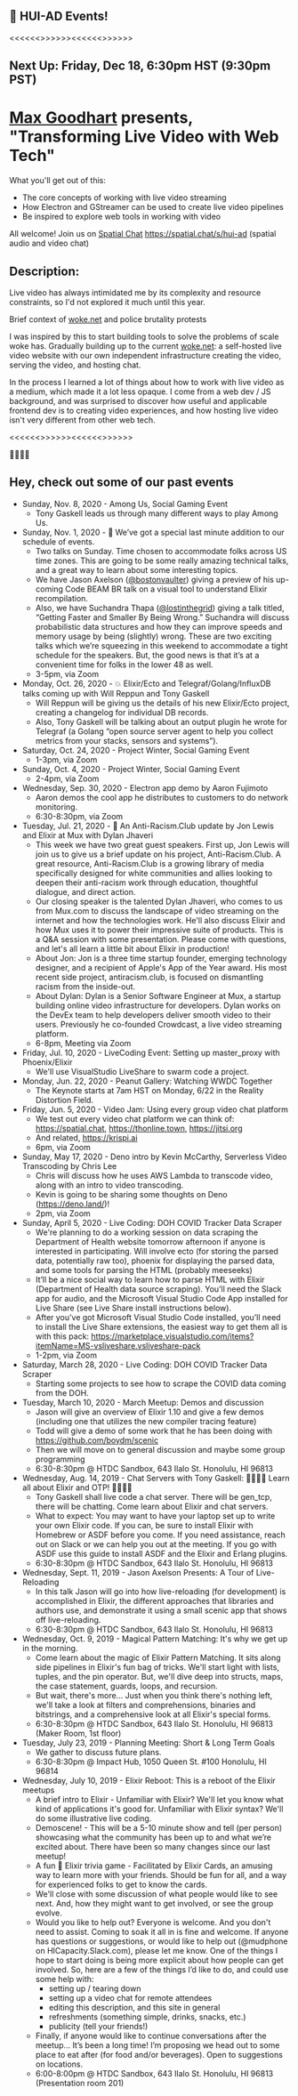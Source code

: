 ## 📣 HUI-AD Events!

<<<<<<>>>>>><<<<<<>>>>>>

## Next Up: Friday, Dec 18, 6:30pm HST (9:30pm PST)

# [Max Goodhart](https://twitter.com/chromakode) presents, "Transforming Live Video with Web Tech"
What you'll get out of this:
- The core concepts of working with live video streaming
- How Electron and GStreamer can be used to create live video pipelines
- Be inspired to explore web tools in working with video

All welcome! Join us on [Spatial Chat](https://spatial.chat/s/hui-ad) https://spatial.chat/s/hui-ad (spatial audio and video chat)

## Description:

Live video has always intimidated me by its complexity and resource constraints, so I'd not explored it much until this year.

Brief context of [woke.net](http://woke.net) and police brutality protests

I was inspired by this to start building tools to solve the problems of scale woke has. Gradually building up to the current [woke.net](http://woke.net): a self-hosted live video website with our own independent infrastructure creating the video, serving the video, and hosting chat.

In the process I learned a lot of things about how to work with live video as a medium, which made it a lot less opaque. I come from a web dev / JS background, and was surprised to discover how useful and applicable frontend dev is to creating video experiences, and how hosting live video isn't very different from other web tech.

<<<<<<>>>>>><<<<<<>>>>>>

🏁🏁🏁🏁

## Hey, check out some of our past events

* Sunday, Nov. 8, 2020 - Among Us, Social Gaming Event
  - Tony Gaskell leads us through many different ways to play Among Us.
* Sunday, Nov. 1, 2020 - 🦄 We’ve got a special last minute addition to our schedule of events.
  - Two talks on Sunday. Time chosen to accommodate folks across US time zones. This are going to be some really amazing technical talks, and a great way to learn about some interesting topics.
  - We have Jason Axelson ([@bostonvaulter](https://twitter.com/bostonvaulter)) giving a preview of his up-coming Code BEAM BR talk on a visual tool to understand Elixir recompilation.
  - Also, we have Suchandra Thapa ([@lostinthegrid](https://twitter.com/lostinthegrid)) giving a talk titled, “Getting Faster and Smaller By Being Wrong.” Suchandra will discuss probabilistic data structures and how they can improve speeds and memory usage by being (slightly) wrong. These are two exciting talks which we’re squeezing in this weekend to accommodate a tight schedule for the speakers. But, the good news is that it’s at a convenient time for folks in the lower 48 as well.
  - 3-5pm, via Zoom
* Monday, Oct. 26, 2020 - 💥 Elixir/Ecto and Telegraf/Golang/InfluxDB talks coming up with Will Reppun and Tony Gaskell
  - Will Reppun will be giving us the details of his new Elixir/Ecto project, creating a changelog for individual DB records.
  - Also, Tony Gaskell will be talking about an output plugin he wrote for Telegraf (a Golang “open source server agent to help you collect metrics from your stacks, sensors and systems”).
* Saturday, Oct. 24, 2020 - Project Winter, Social Gaming Event
  - 1-3pm, via Zoom
* Sunday, Oct. 4, 2020 - Project Winter, Social Gaming Event
  - 2-4pm, via Zoom
* Wednesday, Sep. 30, 2020 - Electron app demo by Aaron Fujimoto
  - Aaron demos the cool app he distributes to customers to do network monitoring.
  - 6:30-8:30pm, via Zoom
* Tuesday, Jul. 21, 2020 - 📣 An Anti-Racism.Club update by Jon Lewis and Elixir at Mux with Dylan Jhaveri
  - This week we have two great guest speakers. First up, Jon Lewis will join us to give us a brief update on his project, Anti-Racism.Club. A great resource, Anti-Racism.Club is a growing library of media specifically designed for white communities and allies looking to deepen their anti-racism work through education, thoughtful dialogue, and direct action.
  - Our closing speaker is the talented Dylan Jhaveri, who comes to us from Mux.com to discuss the landscape of video streaming on the internet and how the technologies work. He'll also discuss Elixir and how Mux uses it to power their impressive suite of products. This is a Q&A session with some presentation. Please come with questions, and let's all learn a little bit about Elixir in production!
  - About Jon: Jon is a three time startup founder, emerging technology designer, and a recipient of Apple's App of the Year award. His most recent side project, antiracism.club, is focused on dismantling racism from the inside-out.
  - About Dylan: Dylan is a Senior Software Engineer at Mux, a startup building online video infrastructure for developers. Dylan works on the DevEx team to help developers deliver smooth video to their users. Previously he co-founded Crowdcast, a live video streaming platform.
  - 6-8pm, Meeting via Zoom
* Friday, Jul. 10, 2020 - LiveCoding Event: Setting up master_proxy with Phoenix/Elixir
  - We'll use VisualStudio LiveShare to swarm code a project.
* Monday, Jun. 22, 2020 - Peanut Gallery: Watching WWDC Together
  - The Keynote starts at 7am HST on Monday, 6/22 in the Reality Distortion Field.
* Friday, Jun. 5, 2020 - Video Jam: Using every group video chat platform
  - We test out every video chat platform we can think of: https://spatial.chat, https://thonline.town, https://jitsi.org
  - And related, https://krispi.ai
  - 6pm, via Zoom
* Sunday, May 17, 2020 - Deno intro by Kevin McCarthy, Serverless Video Transcoding by Chris Lee
  - Chris will discuss how he uses AWS Lambda to transcode video, along with an intro to video transcoding.
  - Kevin is going to be sharing some thoughts on Deno (https://deno.land/)!
  - 2pm, via Zoom
* Sunday, April 5, 2020 - Live Coding: DOH COVID Tracker Data Scraper
  - We're planning to do a working session on data scraping the Department of Health website tomorrow afternoon if anyone is interested in participating. Will involve ecto (for storing the parsed data, potentially raw too), phoenix for displaying the parsed data, and some tools for parsing the HTML (probably meeseeks)
  - It’ll be a nice social way to learn how to parse HTML with Elixir (Department of Health data source scraping). You’ll need the Slack app for audio, and the Microsoft Visual Studio Code App installed for Live Share (see Live Share install instructions below).
  - After you’ve got Microsoft Visual Studio Code installed, you’ll need to install the Live Share extensions, the easiest way to get them all is with this pack: https://marketplace.visualstudio.com/items?itemName=MS-vsliveshare.vsliveshare-pack
  - 1-2pm, via Zoom
* Saturday, March 28, 2020 - Live Coding: DOH COVID Tracker Data Scraper
  - Starting some projects to see how to scrape the COVID data coming from the DOH.
* Tuesday, March 10, 2020 - March Meetup: Demos and discussion
  - Jason will give an overview of Elixir 1.10 and give a few demos (including one that utilizes the new compiler tracing feature)
  - Todd will give a demo of some work that he has been doing with https://github.com/boydm/scenic
  - Then we will move on to general discussion and maybe some group programming
  - 6:30-8:30pm @ HTDC Sandbox, 643 Ilalo St. Honolulu, HI 96813
* Wednesday, Aug. 14, 2019 - Chat Servers with Tony Gaskell: 🎉🎉🎉🎉 Learn all about Elixir and OTP! 🎉🎉🎉🎉
  - Tony Gaskell shall live code a chat server. There will be gen_tcp, there will be chatting. Come learn about Elixir and chat servers.
  - What to expect: You may want to have your laptop set up to write your own Elixir code. If you can, be sure to install Elixir with Homebrew or ASDF before you come. If you need assistance, reach out on Slack or we can help you out at the meeting. If you go with ASDF use this guide to install ASDF and the Elixir and Erlang plugins.
  - 6:30-8:30pm @ HTDC Sandbox, 643 Ilalo St. Honolulu, HI 96813
* Wednesday, Sept. 11, 2019 - Jason Axelson Presents: A Tour of Live-Reloading
  - In this talk Jason will go into how live-reloading (for development) is accomplished in Elixir, the different approaches that libraries and authors use, and demonstrate it using a small scenic app that shows off live-reloading.
  - 6:30-8:30pm @ HTDC Sandbox, 643 Ilalo St. Honolulu, HI 96813
* Wednesday, Oct. 9, 2019 - Magical Pattern Matching: It's why we get up in the morning.
  - Come learn about the magic of Elixir Pattern Matching. It sits along side pipelines in Elixir's fun bag of tricks. We'll start light with lists, tuples, and the pin operator. But, we'll dive deep into structs, maps, the case statement, guards, loops, and recursion.
  - But wait, there's more... Just when you think there's nothing left, we'll take a look at filters and comprehensions, binaries and bitstrings, and a comprehensive look at all Elixir's special forms.
  - 6:30-8:30pm @ HTDC Sandbox, 643 Ilalo St. Honolulu, HI 96813 (Maker Room, 1st floor)
* Tuesday, July 23, 2019 - Planning Meeting: Short & Long Term Goals
  - We gather to discuss future plans.
  - 6:30-8:30pm @ Impact Hub, 1050 Queen St. #100 Honolulu, HI 96814
* Wednesday, July 10, 2019 - Elixir Reboot: This is a reboot of the Elixir meetups
  - A brief intro to Elixir - Unfamiliar with Elixir? We'll let you know what kind of applications it's good for. Unfamiliar with Elixir syntax? We'll do some illustrative live coding.
  - Demoscene! - This will be a 5-10 minute show and tell (per person) showcasing what the community has been up to and what we’re excited about. There have been so many changes since our last meetup!
  - A fun 🧐 Elixir trivia game - Facilitated by Elixir Cards, an amusing way to learn more with your friends. Should be fun for all, and a way for experienced folks to get to know the cards.
  - We'll close with some discussion of what people would like to see next. And, how they might want to get involved, or see the group evolve.
  - Would you like to help out? Everyone is welcome. And you don't need to assist. Coming to soak it all in is fine and welcome. If anyone has questions or suggestions, or would like to help out (@mudphone on HICapacity.Slack.com), please let me know. One of the things I hope to start doing is being more explicit about how people can get involved. So, here are a few of the things I’d like to do, and could use some help with:
    - setting up / tearing down
    - setting up a video chat for remote attendees
    - editing this description, and this site in general
    - refreshments (something simple, drinks, snacks, etc.)
    - publicity (tell your friends!)
  - Finally, if anyone would like to continue conversations after the meetup... It’s been a long time! I’m proposing we head out to some place to eat after (for food and/or beverages). Open to suggestions on locations.
  - 6:00-8:00pm @ HTDC Sandbox, 643 Ilalo St. Honolulu, HI 96813 (Presentation room 201)
